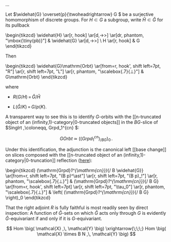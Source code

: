 
...

Let $\widehat{G} \overset{p}{\twoheadrightarrow} G $ be a surjective homomorphism of discrete groups. For $H \subset G$ a subgroup, write $\widehat{H} \subset \widehat{G}$ for its pullback

\begin{tikzcd}
  \widehat{H}
  \ar[r, hook]
  \ar[d,->>]
  \ar[dr, phantom, "\mbox{\tiny(pb)}"]
  &
  \widehat{G}
  \ar[d,->>]
  \\
  H
  \ar[r, hook]
  &
  G
\end{tikzcd}


Then

\begin{tikzcd}
  \widehat{G}\mathrm{Orbt}
  \ar[from=r, hook', shift left=7pt, "R"]
  \ar[r, shift left=7pt, "L"]
  \ar[r, phantom, "\scalebox{.7}{$\bot$}"]
  &
  G\mathrm{Orbt}
\end{tikzcd}

where

* $R(G/H) \,=\, \widehat{G}/\widehat{H}$

* $L(\widehat{G}/K) \,=\, G/p(K)$.

A transparent way to see this is to identify $G$-orbits with the [[n-truncated object of an (infinity,1)-category|0-truncated objects]] in the $B G$-slice of $Singlrt \,\coloneqq\, Grpd_1^{cn} $: 

$$
  G Orbt \;\simeq\; \left( (Grpd_1^{cn})_{/ B G} \right)_0
  \,.
$$

Under this identification, the adjunction is the canonical left [[base change]] on slices composed with the [[n-truncated object of an (infinity,1)-category|0-truncation]] reflection ([here](n-truncated+object+of+an+infinity1-category#nTruncationReflection)):

\begin{tikzcd}
  (\mathrm{Grpd}_1^{\mathrm{cn}})_{/ B \widehat{G}}
  \ar[from=r, shift left=7pt, "(B p)^\ast"]
  \ar[r, shift left=7pt, "(B p)_!"]
  \ar[r, phantom, "\scalebox{.7}{$\bot$}"]
  &
  (\mathrm{Grpd}_1^{\mathrm{cn}})_{/ B G}
  \ar[from=r, hook', shift left=7pt]
  \ar[r, shift left=7pt, "\tau_0"]
  \ar[r, phantom, "\scalebox{.7}{$\bot$}"]
  &
  \left( (\mathrm{Grpd}_1^{\mathrm{cn}})_{/ B G} \right)_0
\end{tikzcd}

That the right adjoint $R$ is fully faithful is most readily seen by direct inspection: A function of $\widehat{G}$-sets on which $\widehat{G}$ acts only through $G$ is evidently $\widehat{G}$-equivariant if and only if it is $G$-equivariant.



$$
  Hom
  \big(
    \mathcal{X}
    ,\,
    \mathcal{Y}
  \big)
  \xrightarrow{\;\;\;}
  Hom
  \big(
    \mathcal{X} \times B N
    ,\,
    \mathcal{Y}
  \big)
$$



